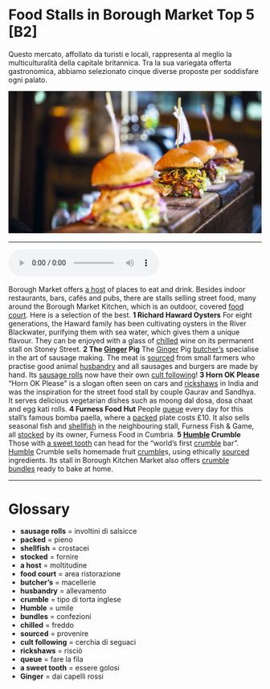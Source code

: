 # Food Stalls in Borough Market Top 5   [B2]

Questo mercato, affollato da turisti e locali, rappresenta al meglio la multiculturalità della capitale britannica. Tra la sua variegata offerta gastronomica, abbiamo selezionato cinque diverse proposte per soddisfare ogni palato.

![](Food%20Stalls%20in%20Borough%20Market%20Top%205.jpg)

--------------

<div>
<audio controls autoplay>
    <source src="https:/raw.githubusercontent.com/dartie/speakup/main/2024-01/Food%20Stalls%20in%20Borough%20Market%20Top%205.mp3" type="audio/mpeg">
</audio>
</div>


Borough Market offers [a host](## "moltitudine") of places to eat and drink. Besides indoor restaurants, bars, cafés and pubs, there are stalls selling street food, many around the Borough Market Kitchen, which is an outdoor, covered [food court](## "area ristorazione"). Here is a selection of the best.
**1 Richard Haward Oysters**
For eight generations, the Haward family has been cultivating oysters in the River Blackwater, purifying them with sea water, which gives them a unique flavour. They can be enjoyed with a glass of [chilled](## "freddo") wine on its permanent stall on Stoney Street.
**2 The [Ginger](## "dai capelli rossi") Pig**
The [Ginger](## "dai capelli rossi") Pig [butcher’s](## "macellerie") specialise in the art of sausage making. The meat is [sourced](## "provenire") from small farmers who practise good animal [husbandry](## "allevamento") and all sausages and burgers are made by hand. Its [sausage rolls](## "involtini di salsicce") now have their own [cult following](## "cerchia di seguaci")!
**3 Horn OK Please**
“Horn OK Please” is a slogan often seen on cars and [rickshaws](## "risciò") in India and was the inspiration for the street food stall by couple Gaurav and Sandhya. It serves delicious vegetarian dishes such as moong dal dosa, dosa chaat and egg kati rolls.
**4 Furness Food Hut**
People [queue](## "fare la fila") every day for this stall’s famous bomba paella, where a [packed](## "pieno") plate costs £10. It also sells seasonal fish and [shellfish](## "crostacei") in the neighbouring stall, Furness Fish & Game, all [stocked](## "fornire") by its owner, Furness Food in Cumbria.
**5 [Humble](## "umile") Crumble**
Those with [a sweet tooth](## "essere golosi") can head for the “world’s first [crumble](## "tipo di torta inglese") bar”. [Humble](## "umile") Crumble sells homemade fruit [crumble](## "tipo di torta inglese")s, using ethically [sourced](## "provenire") ingredients. Its stall in Borough Kitchen Market also offers [crumble](## "tipo di torta inglese") [bundles](## "confezioni") ready to bake at home.  
 

--------------

<div style = "display:block; clear:both; page-break-after:always;"></div>

# Glossary
* **sausage rolls** = involtini di salsicce
* **packed** = pieno
* **shellfish** = crostacei
* **stocked** = fornire
* **a host** = moltitudine
* **food court** = area ristorazione
* **butcher’s** = macellerie
* **husbandry** = allevamento
* **crumble** = tipo di torta inglese
* **Humble** = umile
* **bundles** = confezioni
* **chilled** = freddo
* **sourced** = provenire
* **cult following** = cerchia di seguaci
* **rickshaws** = risciò
* **queue** = fare la fila
* **a sweet tooth** = essere golosi
* **Ginger** = dai capelli rossi
